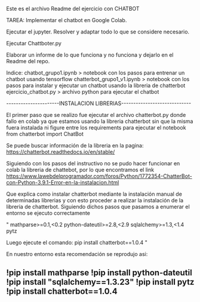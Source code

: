 Este es el archivo Readme del ejercicio con CHATBOT

TAREA:
Implementar el chatbot en Google Colab.

Ejecutar el jupyter. Resolver y adaptar todo lo que se considere necesario.

Ejecutar Chattboter.py

Elaborar un informe de lo que funciona y no funciona y dejarlo en el Readme del repo.


Indice:
chatbot_grupo1.ipynb > notebook con los pasos para entrenar un chatbot usando tensorflow
chatterbot_grupo1_v1.ipynb > notebook con los pasos para instalar y ejecutar un chatbot usando la libreria de chatterbot
ejercicio_chatbot.py > archivo python para ejecutar el chatbot





----------------------INSTALACION LIBRERIAS-----------------------------

El primer paso que se realizo fue ejecutar el archivo chatterbot.py donde fallo en colab ya que estamos usando la libreria chatterbot sin que la misma fuera instalada ni figure entre los requirements para ejecutar el notebook
from chatterbot import ChatBot

Se puede buscar información de la libreria en la pagina: 
https://chatterbot.readthedocs.io/en/stable/

Siguiendo con los pasos del instructivo no se pudo hacer funcionar en colab la libreria de chattebot, por lo que encontramos el link
https://www.lawebdelprogramador.com/foros/Python/1772354-ChatterBot-con-Python-3.9.1-Error-en-la-instalacion.html

Que explica como instalar chatterbot mediante la instalación manual de determinadas librerias y con esto proceder a realizar la instalación de la libreria de chatterbot.
Siguiendo dichos pasos que pasamos a enumerar el entorno se ejecuto correctamente

"
mathparse>=0.1,<0.2
python-dateutil>=2.8,<2.9
sqlalchemy>=1.3,<1.4
pytz

Luego ejecute el comando: pip install chatterbot==1.0.4
"

En nuestro entorno esta recomendación se reprodujo asi:

!pip install mathparse
!pip install python-dateutil
!pip install "sqlalchemy==1.3.23"
!pip install pytz
!pip install chatterbot==1.0.4
----------------------------------------------





